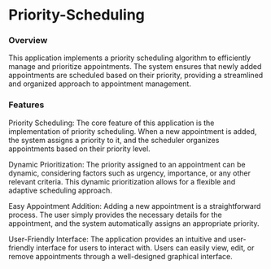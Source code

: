 # Priority-Scheduling

### Overview
This application implements a priority scheduling algorithm to efficiently manage and prioritize appointments. The system ensures that newly added appointments are scheduled based on their priority, providing a streamlined and organized approach to appointment management.

### Features
Priority Scheduling: The core feature of this application is the implementation of priority scheduling. When a new appointment is added, the system assigns a priority to it, and the scheduler organizes appointments based on their priority level.

Dynamic Prioritization: The priority assigned to an appointment can be dynamic, considering factors such as urgency, importance, or any other relevant criteria. This dynamic prioritization allows for a flexible and adaptive scheduling approach.

Easy Appointment Addition: Adding a new appointment is a straightforward process. The user simply provides the necessary details for the appointment, and the system automatically assigns an appropriate priority.

User-Friendly Interface: The application provides an intuitive and user-friendly interface for users to interact with. Users can easily view, edit, or remove appointments through a well-designed graphical interface.
